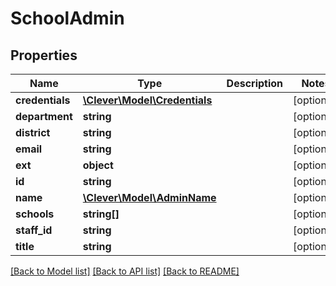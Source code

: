 # SchoolAdmin

## Properties
Name | Type | Description | Notes
------------ | ------------- | ------------- | -------------
**credentials** | [**\Clever\Model\Credentials**](Credentials.md) |  | [optional] 
**department** | **string** |  | [optional] 
**district** | **string** |  | [optional] 
**email** | **string** |  | [optional] 
**ext** | **object** |  | [optional] 
**id** | **string** |  | [optional] 
**name** | [**\Clever\Model\AdminName**](AdminName.md) |  | [optional] 
**schools** | **string[]** |  | [optional] 
**staff_id** | **string** |  | [optional] 
**title** | **string** |  | [optional] 

[[Back to Model list]](../README.md#documentation-for-models) [[Back to API list]](../README.md#documentation-for-api-endpoints) [[Back to README]](../README.md)



